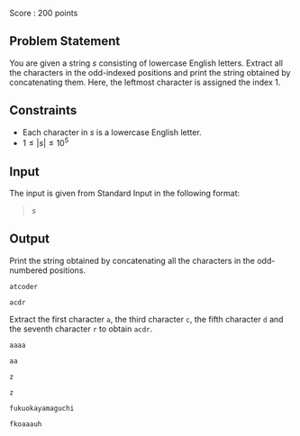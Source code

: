 Score : $200$ points

## Problem Statement

You are given a string $s$ consisting of lowercase English letters. Extract all the characters in the odd-indexed positions and print the string obtained by concatenating them. Here, the leftmost character is assigned the index $1$.

## Constraints

- Each character in $s$ is a lowercase English letter.
- $1 \leq |s| \leq 10^5$

## Input

The input is given from Standard Input in the following format:

> $s$

## Output

Print the string obtained by concatenating all the characters in the odd-numbered positions.

```input1
atcoder
```

```output1
acdr
```

Extract the first character `a`, the third character `c`, the fifth character `d` and the seventh character `r` to obtain `acdr`.

```input2
aaaa
```

```output2
aa
```

```input3
z
```

```output3
z
```

```input4
fukuokayamaguchi
```

```output4
fkoaaauh
```